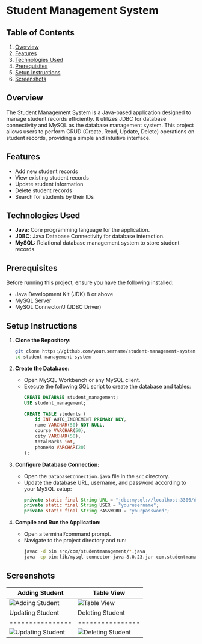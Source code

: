 # Student Management System

## Table of Contents

1. [Overview](#overview)
2. [Features](#features)
3. [Technologies Used](#technologies-used)
4. [Prerequisites](#prerequisites)
5. [Setup Instructions](#setup-instructions)
6. [Screenshots](#screenshots)

## Overview

The Student Management System is a Java-based application designed to manage student records efficiently. It utilizes JDBC for database connectivity and MySQL as the database management system. This project allows users to perform CRUD (Create, Read, Update, Delete) operations on student records, providing a simple and intuitive interface.

## Features

- Add new student records
- View existing student records
- Update student information
- Delete student records
- Search for students by their IDs

## Technologies Used

- **Java:** Core programming language for the application.
- **JDBC:** Java Database Connectivity for database interaction.
- **MySQL:** Relational database management system to store student records.

## Prerequisites

Before running this project, ensure you have the following installed:

- Java Development Kit (JDK) 8 or above
- MySQL Server
- MySQL Connector/J (JDBC Driver)

## Setup Instructions

1. **Clone the Repository:**
   ```sh
   git clone https://github.com/yourusername/student-management-system.git
   cd student-management-system
   ```

2. **Create the Database:**
   - Open MySQL Workbench or any MySQL client.
   - Execute the following SQL script to create the database and tables:
     ```sql
     CREATE DATABASE student_management;
     USE student_management;

     CREATE TABLE students (
         id INT AUTO_INCREMENT PRIMARY KEY,
         name VARCHAR(50) NOT NULL,
         course VARCHAR(50),
         city VARCHAR(50),
         totalMarks int,
         phoneNo VARCHAR(20)
     );
     ```

3. **Configure Database Connection:**
   - Open the `DatabaseConnection.java` file in the `src` directory.
   - Update the database URL, username, and password according to your MySQL setup:
     ```java
     private static final String URL = "jdbc:mysql://localhost:3306/database_name";
     private static final String USER = "yourusername";
     private static final String PASSWORD = "yourpassword";
     ```

4. **Compile and Run the Application:**
   - Open a terminal/command prompt.
   - Navigate to the project directory and run:
     ```sh
     javac -d bin src/com/studentmanagement/*.java
     java -cp bin:lib/mysql-connector-java-8.0.23.jar com.studentmanagement.Main
     ```

## Screenshots

| Adding Student | Table View |
| -------------- | ---------- |
| ![Adding Student](https://github.com/user-attachments/assets/e323979d-28cc-476b-b47e-5e70d4d32588) | ![Table View](https://github.com/user-attachments/assets/c2106e98-cda0-4578-9777-aac4cb4ed3f6) |
| Updating Student | Deleting Student |
| ---------------- | ---------------- |
| ![Updating Student](https://github.com/user-attachments/assets/afc13a23-a360-402d-9650-0e4128e108be) | ![Deleting Student](https://github.com/user-attachments/assets/91f7f1be-f750-48c7-b732-d8473f257761) |


